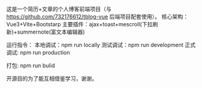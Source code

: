 <!--
 * @Author: FalseEndLess 732176612@qq.com
 * @Date: 2021-10-16 15:31:30
 * @LastEditors: FalseEndLess 732176612@qq.com
 * @LastEditTime: 2022-07-10 16:10:49
 * @FilePath: \tblog\README.md
 * @Description: 这是默认设置,请设置`customMade`, 打开koroFileHeader查看配置 进行设置: https://github.com/OBKoro1/koro1FileHeader/wiki/%E9%85%8D%E7%BD%AE
-->
这是一个简历+文章的个人博客前端项目（与 https://github.com/732176612/tblog-vue 后端项目配套使用）。
核心架构：Vue3+Vite+Bootstarp
主要插件：ajax+toast+mescroll(下拉刷新)+summernote(富文本编辑器)

运行指令：
本地调试：npm run locally
测试调试：npm run development
正式调试: npm run production

打包:
npm run bulid

开源目的为了能互相借鉴学习，谢谢。